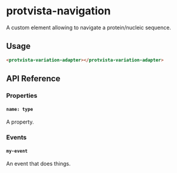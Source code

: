 # protvista-navigation

A custom element allowing to navigate a protein/nucleic sequence.

## Usage

```html
<protvista-variation-adapter></protvista-variation-adapter>
```

## API Reference

### Properties

#### `name: type`

A property.

### Events

#### `my-event`

An event that does things.
